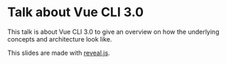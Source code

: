 # Talk about Vue CLI 3.0

This talk is about Vue CLI 3.0 to give an overview on how the underlying concepts and architecture look like.

This slides are made with [reveal.js](http://lab.hakim.se/reveal-js/).

